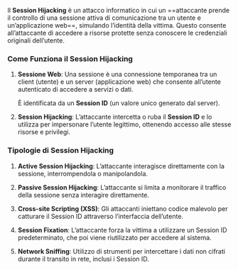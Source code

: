 Il **Session Hijacking** è un attacco informatico in cui un ==attaccante prende il controllo di una sessione attiva di comunicazione tra un utente e un’applicazione web==, simulando l’identità della vittima. Questo consente all’attaccante di accedere a risorse protette senza conoscere le credenziali originali dell’utente.

### Come Funziona il Session Hijacking

1. **Sessione Web**:
	Una sessione è una connessione temporanea tra un client (utente) e un server (applicazione web) che consente all’utente autenticato di accedere a servizi o dati.

	È identificata da un **Session ID** (un valore unico generato dal server).

2. **Session Hijacking**:
	L’attaccante intercetta o ruba il **Session ID** e lo utilizza per impersonare l’utente legittimo, ottenendo accesso alle stesse risorse e privilegi.

### Tipologie di Session Hijacking

1. **Active Session Hijacking**:
	L’attaccante interagisce direttamente con la sessione, interrompendola o manipolandola.

2. **Passive Session Hijacking**:
	L’attaccante si limita a monitorare il traffico della sessione senza interagire direttamente.

3. **Cross-site Scripting (XSS)**:
	Gli attaccanti iniettano codice malevolo per catturare il Session ID attraverso l’interfaccia dell’utente.

4. **Session Fixation**:
	L’attaccante forza la vittima a utilizzare un Session ID predeterminato, che poi viene riutilizzato per accedere al sistema.

5. **Network Sniffing**:
	Utilizzo di strumenti per intercettare i dati non cifrati durante il transito in rete, inclusi i Session ID.
